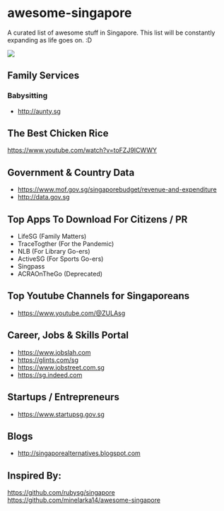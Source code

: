 # awesome-singapore

A curated list of awesome stuff in Singapore. This list will be constantly expanding as life goes on. :D

![](https://www.crossed-flag-pins.com/animated-flag-gif/gifs/Singapore_240-animated-flag-gifs.gif)

## Family Services

### Babysitting
- http://aunty.sg

## The Best Chicken Rice

https://www.youtube.com/watch?v=toFZJ9ICWWY

## Government & Country Data

- https://www.mof.gov.sg/singaporebudget/revenue-and-expenditure
- http://data.gov.sg

## Top Apps To Download For Citizens / PR

- LifeSG (Family Matters)
- TraceTogther (For the Pandemic)
- NLB (For Library Go-ers)
- ActiveSG (For Sports Go-ers)
- Singpass
- ACRAOnTheGo (Deprecated)

## Top Youtube Channels for Singaporeans

- https://www.youtube.com/@ZULAsg

## Career, Jobs & Skills Portal

- https://www.jobslah.com
- https://glints.com/sg
- https://www.jobstreet.com.sg
- https://sg.indeed.com

## Startups / Entrepreneurs

- https://www.startupsg.gov.sg

## Blogs

- http://singaporealternatives.blogspot.com

## Inspired By:
https://github.com/rubysg/singapore
https://github.com/minelarka14/awesome-singapore
